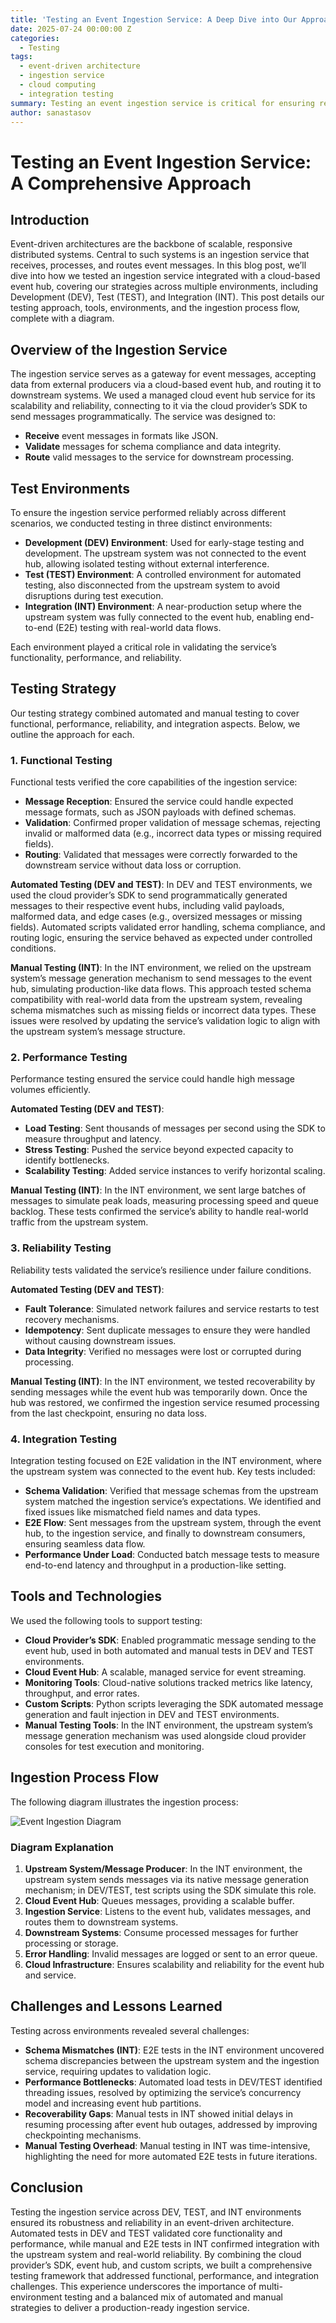 ```yaml
---
title: 'Testing an Event Ingestion Service: A Deep Dive into Our Approach'
date: 2025-07-24 00:00:00 Z
categories:
  - Testing
tags:
  - event-driven architecture
  - ingestion service
  - cloud computing
  - integration testing
summary: Testing an event ingestion service is critical for ensuring reliable, scalable event-driven architectures. This blog dives into our approach to testing an ingestion service integrated with Azure Event Hubs, covering the testing strategy, tools, and process flow, with a detailed diagram to illustrate the pipeline.
author: sanastasov
---
```


# Testing an Event Ingestion Service: A Comprehensive Approach

## Introduction

Event-driven architectures are the backbone of scalable, responsive distributed systems. Central to such systems is an ingestion service that receives, processes, and routes event messages. In this blog post, we’ll dive into how we tested an ingestion service integrated with a cloud-based event hub, covering our strategies across multiple environments, including Development (DEV), Test (TEST), and Integration (INT). This post details our testing approach, tools, environments, and the ingestion process flow, complete with a diagram.

## Overview of the Ingestion Service

The ingestion service serves as a gateway for event messages, accepting data from external producers via a cloud-based event hub, and routing it to downstream systems. We used a managed cloud event hub service for its scalability and reliability, connecting to it via the cloud provider’s SDK to send messages programmatically. The service was designed to:

- **Receive** event messages in formats like JSON.
- **Validate** messages for schema compliance and data integrity.
- **Route** valid messages to the service for downstream processing.

## Test Environments

To ensure the ingestion service performed reliably across different scenarios, we conducted testing in three distinct environments:

- **Development (DEV) Environment**: Used for early-stage testing and development. The upstream system was not connected to the event hub, allowing isolated testing without external interference.
- **Test (TEST) Environment**: A controlled environment for automated testing, also disconnected from the upstream system to avoid disruptions during test execution.
- **Integration (INT) Environment**: A near-production setup where the upstream system was fully connected to the event hub, enabling end-to-end (E2E) testing with real-world data flows.

Each environment played a critical role in validating the service’s functionality, performance, and reliability.

## Testing Strategy

Our testing strategy combined automated and manual testing to cover functional, performance, reliability, and integration aspects. Below, we outline the approach for each.

### 1. Functional Testing

Functional tests verified the core capabilities of the ingestion service:

- **Message Reception**: Ensured the service could handle expected message formats, such as JSON payloads with defined schemas.
- **Validation**: Confirmed proper validation of message schemas, rejecting invalid or malformed data (e.g., incorrect data types or missing required fields).
- **Routing**: Validated that messages were correctly forwarded to the downstream service without data loss or corruption.

**Automated Testing (DEV and TEST)**: In DEV and TEST environments, we used the cloud provider’s SDK to send programmatically generated messages to their respective event hubs, including valid payloads, malformed data, and edge cases (e.g., oversized messages or missing fields). Automated scripts validated error handling, schema compliance, and routing logic, ensuring the service behaved as expected under controlled conditions.

**Manual Testing (INT)**: In the INT environment, we relied on the upstream system’s message generation mechanism to send messages to the event hub, simulating production-like data flows. This approach tested schema compatibility with real-world data from the upstream system, revealing schema mismatches such as missing fields or incorrect data types. These issues were resolved by updating the service’s validation logic to align with the upstream system’s message structure.

### 2. Performance Testing

Performance testing ensured the service could handle high message volumes efficiently.

**Automated Testing (DEV and TEST)**:

- **Load Testing**: Sent thousands of messages per second using the SDK to measure throughput and latency.
- **Stress Testing**: Pushed the service beyond expected capacity to identify bottlenecks.
- **Scalability Testing**: Added service instances to verify horizontal scaling.

**Manual Testing (INT)**: In the INT environment, we sent large batches of messages to simulate peak loads, measuring processing speed and queue backlog. These tests confirmed the service’s ability to handle real-world traffic from the upstream system.

### 3. Reliability Testing

Reliability tests validated the service’s resilience under failure conditions.

**Automated Testing (DEV and TEST)**:

- **Fault Tolerance**: Simulated network failures and service restarts to test recovery mechanisms.
- **Idempotency**: Sent duplicate messages to ensure they were handled without causing downstream issues.
- **Data Integrity**: Verified no messages were lost or corrupted during processing.

**Manual Testing (INT)**: In the INT environment, we tested recoverability by sending messages while the event hub was temporarily down. Once the hub was restored, we confirmed the ingestion service resumed processing from the last checkpoint, ensuring no data loss.

### 4. Integration Testing

Integration testing focused on E2E validation in the INT environment, where the upstream system was connected to the event hub. Key tests included:

- **Schema Validation**: Verified that message schemas from the upstream system matched the ingestion service’s expectations. We identified and fixed issues like mismatched field names and data types.
- **E2E Flow**: Sent messages from the upstream system, through the event hub, to the ingestion service, and finally to downstream consumers, ensuring seamless data flow.
- **Performance Under Load**: Conducted batch message tests to measure end-to-end latency and throughput in a production-like setting.

## Tools and Technologies

We used the following tools to support testing:

- **Cloud Provider’s SDK**: Enabled programmatic message sending to the event hub, used in both automated and manual tests in DEV and TEST environments.
- **Cloud Event Hub**: A scalable, managed service for event streaming.
- **Monitoring Tools**: Cloud-native solutions tracked metrics like latency, throughput, and error rates.
- **Custom Scripts**: Python scripts leveraging the SDK automated message generation and fault injection in DEV and TEST environments.
- **Manual Testing Tools**: In the INT environment, the upstream system’s message generation mechanism was used alongside cloud provider consoles for test execution and monitoring.

## Ingestion Process Flow

The following diagram illustrates the ingestion process:

<img src="{{ site.baseurl }}/sanastasov/assets/event-ingestion-diagram.png" alt="Event Ingestion Diagram" title="Event Ingestion Diagram">

### Diagram Explanation

1. **Upstream System/Message Producer**: In the INT environment, the upstream system sends messages via its native message generation mechanism; in DEV/TEST, test scripts using the SDK simulate this role.
2. **Cloud Event Hub**: Queues messages, providing a scalable buffer.
3. **Ingestion Service**: Listens to the event hub, validates messages, and routes them to downstream systems.
4. **Downstream Systems**: Consume processed messages for further processing or storage.
5. **Error Handling**: Invalid messages are logged or sent to an error queue.
6. **Cloud Infrastructure**: Ensures scalability and reliability for the event hub and service.

## Challenges and Lessons Learned

Testing across environments revealed several challenges:

- **Schema Mismatches (INT)**: E2E tests in the INT environment uncovered schema discrepancies between the upstream system and the ingestion service, requiring updates to validation logic.
- **Performance Bottlenecks**: Automated load tests in DEV/TEST identified threading issues, resolved by optimizing the service’s concurrency model and increasing event hub partitions.
- **Recoverability Gaps**: Manual tests in INT showed initial delays in resuming processing after event hub outages, addressed by improving checkpointing mechanisms.
- **Manual Testing Overhead**: Manual testing in INT was time-intensive, highlighting the need for more automated E2E tests in future iterations.

## Conclusion

Testing the ingestion service across DEV, TEST, and INT environments ensured its robustness and reliability in an event-driven architecture. Automated tests in DEV and TEST validated core functionality and performance, while manual and E2E tests in INT confirmed integration with the upstream system and real-world reliability. By combining the cloud provider’s SDK, event hub, and custom scripts, we built a comprehensive testing framework that addressed functional, performance, and integration challenges. This experience underscores the importance of multi-environment testing and a balanced mix of automated and manual strategies to deliver a production-ready ingestion service.